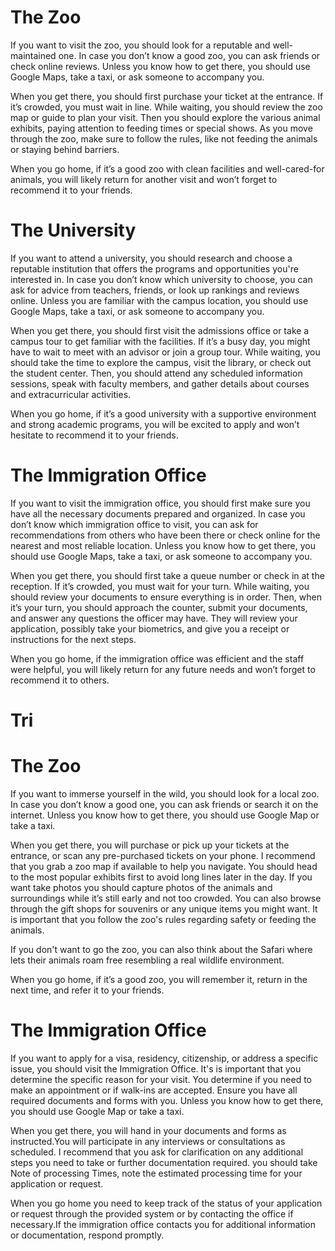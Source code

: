 # The Zoo
If you want to visit the zoo, you should look for a reputable and well-maintained one. In case you don’t know a good zoo, you can ask friends or check online reviews. Unless you know how to get there, you should use Google Maps, take a taxi, or ask someone to accompany you.

When you get there, you should first purchase your ticket at the entrance. If it’s crowded, you must wait in line. While waiting, you should review the zoo map or guide to plan your visit. Then you should explore the various animal exhibits, paying attention to feeding times or special shows. As you move through the zoo, make sure to follow the rules, like not feeding the animals or staying behind barriers.

When you go home, if it’s a good zoo with clean facilities and well-cared-for animals, you will likely return for another visit and won’t forget to recommend it to your friends.

# The University
If you want to attend a university, you should research and choose a reputable institution that offers the programs and opportunities you're interested in. In case you don’t know which university to choose, you can ask for advice from teachers, friends, or look up rankings and reviews online. Unless you are familiar with the campus location, you should use Google Maps, take a taxi, or ask someone to accompany you.

When you get there, you should first visit the admissions office or take a campus tour to get familiar with the facilities. If it’s a busy day, you might have to wait to meet with an advisor or join a group tour. While waiting, you should take the time to explore the campus, visit the library, or check out the student center. Then, you should attend any scheduled information sessions, speak with faculty members, and gather details about courses and extracurricular activities.

When you go home, if it’s a good university with a supportive environment and strong academic programs, you will be excited to apply and won’t hesitate to recommend it to your friends.

# The Immigration Office
If you want to visit the immigration office, you should first make sure you have all the necessary documents prepared and organized. In case you don’t know which immigration office to visit, you can ask for recommendations from others who have been there or check online for the nearest and most reliable location. Unless you know how to get there, you should use Google Maps, take a taxi, or ask someone to accompany you.

When you get there, you should first take a queue number or check in at the reception. If it’s crowded, you must wait for your turn. While waiting, you should review your documents to ensure everything is in order. Then, when it’s your turn, you should approach the counter, submit your documents, and answer any questions the officer may have. They will review your application, possibly take your biometrics, and give you a receipt or instructions for the next steps.

When you go home, if the immigration office was efficient and the staff were helpful, you will likely return for any future needs and won’t forget to recommend it to others.

# Tri
# The Zoo
If you want to immerse yourself in the wild, you should look for a local zoo. In case you don’t know a good one, you can ask friends or search it on the internet. Unless you know how to get there, you should use Google Map or take a taxi.

When you get there, you will purchase or pick up your tickets at the entrance, or scan any pre-purchased tickets on your phone. I recommend that you grab a zoo map if available to help you navigate. You should head to the most popular exhibits first to avoid long lines later in the day. If you want take photos you should capture photos of the animals and surroundings while it’s still early and not too crowded. You can also browse through the gift shops for souvenirs or any unique items you might want.
It is important that you follow the zoo's rules regarding safety or feeding the animals.

If you don't want to go the zoo, you can also think about the Safari where lets their animals roam free resembling a real wildlife environment.

When you go home, if it’s a good zoo, you will remember it, return in the next time, and refer it to your friends.

# The Immigration Office

If you want to apply for a visa, residency, citizenship, or address a specific issue, you should visit the Immigration Office.
It's is important that you determine the specific reason for your visit. You determine if you need to make an appointment or if walk-ins are accepted. Ensure you have all required documents and forms with you. Unless you know how to get there, you should use Google Map or take a taxi.

When you get there, you will hand in your documents and forms as instructed.You will participate in any interviews or consultations as scheduled. I recommend that you ask for clarification on any additional steps you need to take or further documentation required.
you should take Note of processing Times, note the estimated processing time for your application or request.

When you go home you need to keep track of the status of your application or request through the provided system or by contacting the office if necessary.If the immigration office contacts you for additional information or documentation, respond promptly.







